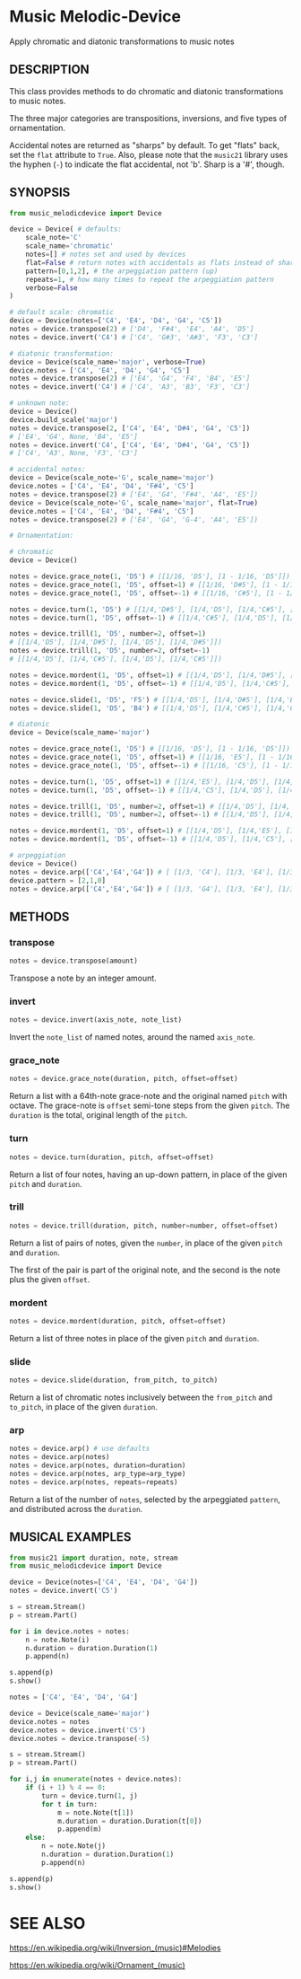 # Music Melodic-Device
Apply chromatic and diatonic transformations to music notes

## DESCRIPTION

This class provides methods to do chromatic and diatonic transformations to music notes.

The three major categories are transpositions, inversions, and five types of ornamentation.

Accidental notes are returned as "sharps" by default. To get "flats" back, set the `flat` attribute to `True`. Also, please note that the `music21` library uses the hyphen (`-`) to indicate the flat accidental, not 'b'. Sharp is a '#', though.

## SYNOPSIS
```python
from music_melodicdevice import Device

device = Device( # defaults:
    scale_note='C'
    scale_name='chromatic'
    notes=[] # notes set and used by devices
    flat=False # return notes with accidentals as flats instead of sharps
    pattern=[0,1,2], # the arpeggiation pattern (up)
    repeats=1, # how many times to repeat the arpeggiation pattern
    verbose=False
)

# default scale: chromatic
device = Device(notes=['C4', 'E4', 'D4', 'G4', 'C5'])
notes = device.transpose(2) # ['D4', 'F#4', 'E4', 'A4', 'D5']
notes = device.invert('C4') # ['C4', 'G#3', 'A#3', 'F3', 'C3']

# diatonic transformation:
device = Device(scale_name='major', verbose=True)
device.notes = ['C4', 'E4', 'D4', 'G4', 'C5']
notes = device.transpose(2) # ['E4', 'G4', 'F4', 'B4', 'E5']
notes = device.invert('C4') # ['C4', 'A3', 'B3', 'F3', 'C3']

# unknown note:
device = Device()
device.build_scale('major')
notes = device.transpose(2, ['C4', 'E4', 'D#4', 'G4', 'C5'])
# ['E4', 'G4', None, 'B4', 'E5']
notes = device.invert('C4', ['C4', 'E4', 'D#4', 'G4', 'C5'])
# ['C4', 'A3', None, 'F3', 'C3']

# accidental notes:
device = Device(scale_note='G', scale_name='major')
device.notes = ['C4', 'E4', 'D4', 'F#4', 'C5']
notes = device.transpose(2) # ['E4', 'G4', 'F#4', 'A4', 'E5'])
device = Device(scale_note='G', scale_name='major', flat=True)
device.notes = ['C4', 'E4', 'D4', 'F#4', 'C5']
notes = device.transpose(2) # ['E4', 'G4', 'G-4', 'A4', 'E5'])

# Ornamentation:

# chromatic
device = Device()

notes = device.grace_note(1, 'D5') # [[1/16, 'D5'], [1 - 1/16, 'D5']])
notes = device.grace_note(1, 'D5', offset=1) # [[1/16, 'D#5'], [1 - 1/16, 'D5']])
notes = device.grace_note(1, 'D5', offset=-1) # [[1/16, 'C#5'], [1 - 1/16, 'D5']])

notes = device.turn(1, 'D5') # [[1/4,'D#5'], [1/4,'D5'], [1/4,'C#5'], [1/4,'D5']])
notes = device.turn(1, 'D5', offset=-1) # [[1/4,'C#5'], [1/4,'D5'], [1/4,'D#5'], [1/4,'D5']])

notes = device.trill(1, 'D5', number=2, offset=1)
# [[1/4,'D5'], [1/4,'D#5'], [1/4,'D5'], [1/4,'D#5']])
notes = device.trill(1, 'D5', number=2, offset=-1)
# [[1/4,'D5'], [1/4,'C#5'], [1/4,'D5'], [1/4,'C#5']])

notes = device.mordent(1, 'D5', offset=1) # [[1/4,'D5'], [1/4,'D#5'], [1/2,'D5']])
notes = device.mordent(1, 'D5', offset=-1) # [[1/4,'D5'], [1/4,'C#5'], [1/2,'D5']])

notes = device.slide(1, 'D5', 'F5') # [[1/4,'D5'], [1/4,'D#5'], [1/4,'E5'], [1/4,'F5']])
notes = device.slide(1, 'D5', 'B4') # [[1/4,'D5'], [1/4,'C#5'], [1/4,'C5'], [1/4,'B4']])

# diatonic
device = Device(scale_name='major')

notes = device.grace_note(1, 'D5') # [[1/16, 'D5'], [1 - 1/16, 'D5']])
notes = device.grace_note(1, 'D5', offset=1) # [[1/16, 'E5'], [1 - 1/16, 'D5']])
notes = device.grace_note(1, 'D5', offset=-1) # [[1/16, 'C5'], [1 - 1/16, 'D5']])

notes = device.turn(1, 'D5', offset=1) # [[1/4,'E5'], [1/4,'D5'], [1/4,'C5'], [1/4,'D5']])
notes = device.turn(1, 'D5', offset=-1) # [[1/4,'C5'], [1/4,'D5'], [1/4,'E5'], [1/4,'D5']])

notes = device.trill(1, 'D5', number=2, offset=1) # [[1/4,'D5'], [1/4,'E5'], [1/4,'D5'], [1/4,'E5']])
notes = device.trill(1, 'D5', number=2, offset=-1) # [[1/4,'D5'], [1/4,'C5'], [1/4,'D5'], [1/4,'C5']])

notes = device.mordent(1, 'D5', offset=1) # [[1/4,'D5'], [1/4,'E5'], [1/2,'D5']])
notes = device.mordent(1, 'D5', offset=-1) # [[1/4,'D5'], [1/4,'C5'], [1/2,'D5']])

# arpeggiation
device = Device()
notes = device.arp(['C4','E4','G4']) # [ [1/3, 'C4'], [1/3, 'E4'], [1/3, 'G4'] ]
device.pattern = [2,1,0]
notes = device.arp(['C4','E4','G4']) # [ [1/3, 'G4'], [1/3, 'E4'], [1/3, 'C4'] ]
```

## METHODS

### transpose
```python
notes = device.transpose(amount)
```

Transpose a note by an integer amount.

### invert
```python
notes = device.invert(axis_note, note_list)
```

Invert the `note_list` of named notes, around the named `axis_note`.

### grace_note
```python
notes = device.grace_note(duration, pitch, offset=offset)
```

Return a list with a 64th-note grace-note and the original named `pitch` with octave. The grace-note is `offset` semi-tone steps from the given `pitch`. The `duration` is the total, original length of the `pitch`.

### turn
```python
notes = device.turn(duration, pitch, offset=offset)
```

Return a list of four notes, having an up-down pattern, in place of the given `pitch` and `duration`.

### trill
```python
notes = device.trill(duration, pitch, number=number, offset=offset)
```

Return a list of pairs of notes, given the `number`, in place of the given `pitch` and `duration`.

The first of the pair is part of the original note, and the second is the note plus the given `offset`.

### mordent
```python
notes = device.mordent(duration, pitch, offset=offset)
```

Return a list of three notes in place of the given `pitch` and `duration`.

### slide
```python
notes = device.slide(duration, from_pitch, to_pitch)
```

Return a list of chromatic notes inclusively between the `from_pitch` and `to_pitch`, in place of the given `duration`.

### arp
```python
notes = device.arp() # use defaults
notes = device.arp(notes)
notes = device.arp(notes, duration=duration)
notes = device.arp(notes, arp_type=arp_type)
notes = device.arp(notes, repeats=repeats)
```

Return a list of the number of `notes`, selected by the arpeggiated `pattern`, and distributed across the `duration`.

## MUSICAL EXAMPLES
```python
from music21 import duration, note, stream
from music_melodicdevice import Device

device = Device(notes=['C4', 'E4', 'D4', 'G4'])
notes = device.invert('C5')

s = stream.Stream()
p = stream.Part()

for i in device.notes + notes:
    n = note.Note(i)
    n.duration = duration.Duration(1)
    p.append(n)

s.append(p)
s.show()
```
```python
notes = ['C4', 'E4', 'D4', 'G4']

device = Device(scale_name='major')
device.notes = notes
device.notes = device.invert('C5')
device.notes = device.transpose(-5)

s = stream.Stream()
p = stream.Part()

for i,j in enumerate(notes + device.notes):
    if (i + 1) % 4 == 0:
        turn = device.turn(1, j)
        for t in turn:
            m = note.Note(t[1])
            m.duration = duration.Duration(t[0])
            p.append(m)
    else:
        n = note.Note(j)
        n.duration = duration.Duration(1)
        p.append(n)

s.append(p)
s.show()
```

# SEE ALSO

https://en.wikipedia.org/wiki/Inversion_(music)#Melodies

https://en.wikipedia.org/wiki/Ornament_(music)
